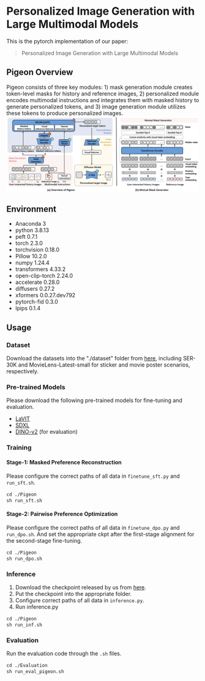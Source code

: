 # Personalized Image Generation with Large Multimodal Models

This is the pytorch implementation of our paper:
> Personalized Image Generation with Large Multimodal Models

## Pigeon Overview
Pigeon consists of three key modules: 1) mask generation module creates token-level masks for history and reference images, 2) personalized module encodes multimodal instructions and integrates them with masked history to generate personalized tokens, and 3) image generation module utilizes these tokens to produce personalized images.
![Pigeon Overview](./figures/pigeon_overview.png)

## Environment
- Anaconda 3
- python 3.8.13
- peft 0.7.1
- torch 2.3.0
- torchvision 0.18.0
- Pillow 10.2.0
- numpy 1.24.4
- transformers 4.33.2
- open-clip-torch 2.24.0
- accelerate 0.28.0
- diffusers 0.27.2
- xformers 0.0.27.dev792
- pytorch-fid 0.3.0
- lpips 0.1.4

## Usage
### Dataset
Download the datasets into the "./dataset" folder from [here](https://drive.google.com/drive/folders/1MpvkQ_DCimfcXBZJpPmliNf8s4reUA9B?usp=drive_link), including SER-30K and MovieLens-Latest-small for sticker and movie poster scenarios, respectively.

### Pre-trained Models
Please download the following pre-trained models for fine-tuning and evaluation.
- [LaVIT](https://huggingface.co/rain1011/LaVIT-7B-v2)
- [SDXL](https://huggingface.co/stabilityai/stable-diffusion-xl-base-1.0)
- [DINO-v2](https://huggingface.co/facebook/dinov2-large) (for evaluation)

### Training
#### Stage-1: Masked Preference Reconstruction
Please configure the correct paths of all data in `finetune_sft.py` and `run_sft.sh`.
```
cd ./Pigeon
sh run_sft.sh
```

#### Stage-2: Pairwise Preference Optimization
Please configure the correct paths of all data in `finetune_dpo.py` and `run_dpo.sh`. And set the appropriate ckpt after the first-stage alignment for the second-stage fine-tuning.
```
cd ./Pigeon
sh run_dpo.sh
```

### Inference
1. Download the checkpoint released by us from [here](https://drive.google.com/drive/folders/1Hax0ZubvHqaGvUROVzD32_iKPpi8mYh1?usp=drive_link).
2. Put the checkpoint into the appropriate folder.
3. Configure correct paths of all data in `inference.py`.
4. Run inference.py
```
cd ./Pigeon
sh run_inf.sh
```

### Evaluation
Run the evaluation code through the `.sh` files.
```
cd ./Evaluation
sh run_eval_pigeon.sh
```
